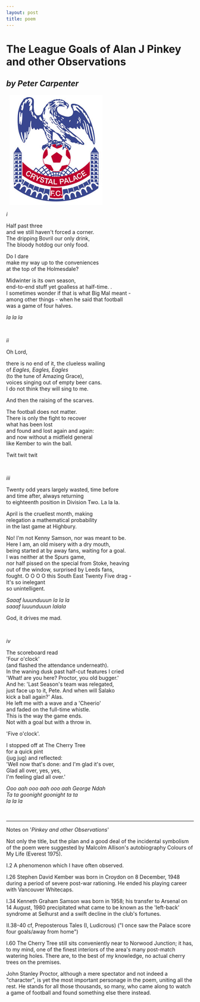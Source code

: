 ```yaml
---
layout: post
title: poem
---
```

# The League Goals of Alan J Pinkey and other Observations

## *by Peter Carpenter*

&nbsp;
![CPFC](badge.jpg)  

*i*

Half past three  
and we still haven't forced a corner\.  
The dripping Bovril our only drink,  
The bloody hotdog our only food.

Do I dare  
make my way up to the conveniences  
at the top of the Holmesdale?

Midwinter is its own season,  
end-to-end stuff yet goalless at half-time\. .    
I sometimes wonder if that is what Big Mal meant -  
among other things - when he said that football  
was a game of four halves.

*la la la*

&nbsp;

*ii*

Oh Lord,

there is no end of it, the clueless wailing  
of *Eagles, Eagles, Eagles*  
(to the tune of Amazing Grace),  
voices singing out of empty beer cans\.  
I do not think they will sing to me.

And then the raising of the scarves.

The football does not matter\.  
There is only the fight to recover  
what has been lost  
and found and lost again and again:  
and now without a midfield general  
like Kember to win the ball.

Twit twit twit

&nbsp;

*iii*

Twenty odd years largely wasted, time before  
and time after, always returning  
to eighteenth position in Division Two. La la la.

April is the cruellest month, making  
relegation a mathematical probability  
in the last game at Highbury.

No! I'm not Kenny Samson, nor was meant to be\.  
Here I am, an old misery with a dry mouth,  
being started at by away fans, waiting for a goal\.  
I was neither at the Spurs game,  
nor half pissed on the special from Stoke, heaving  
out of the window, surprised by Leeds fans,  
fought. O O O O this South East Twenty Five drag -  
It's so inelegant  
so unintelligent.

*Saaaf luuunduuun la la la  
saaaf luuunduuun lalala*

God, it drives me mad.

&nbsp;

*iv*

The scoreboard read  
'Four o'clock'  
(and flashed the attendance underneath)\.  
In the waning dusk past half-cut features I cried  
'What! are you here? Proctor, you old bugger.'  
And he: 'Last Season's team was relegated,  
just face up to it, Pete. And when will Salako  
kick a ball again?' Alas\.  
He left me with a wave and a 'Cheerio'  
and faded on the full-time whistle\.  
This is the way the game ends\.  
Not with a goal but with a throw in.

'Five o'clock'.

I stopped off at The Cherry Tree  
for a quick pint  
(jug jug) and reflected:  
'Well now that's done: and I'm glad it's over,  
Glad all over, yes, yes,  
I'm feeling glad all over.'

*Ooo aah ooo aah ooo aah George Ndah  
Ta ta goonight goonight ta ta  
la la la*

&nbsp;

---

Notes on '*Pinkey and other Observations*'

Not only the title, but the plan and a good deal of the incidental symbolism of the poem were suggested by Malcolm Allison's autobiography Colours of My Life (Everest 1975).

I.2 A phenomenon which I have often observed.

I.26 Stephen David Kember was born in Croydon on 8 December, 1948 during a period of severe post-war rationing. He ended his playing career with Vancouver Whitecaps.

I.34 Kenneth Graham Samson was born in 1958; his transfer to Arsenal on 14 August, 1980 precipitated what came to be known as the 'left-back' syndrome at Selhurst and a swift decline in the club's fortunes.

II.38-40 cf, Preposterous Tales (I, Ludicrous) ("I once saw the Palace score four goals/away from home")

I.60 The Cherry Tree still sits conveniently near to Norwood Junction; it has, to my mind, one of the finest interiors of the area's many post-match watering holes. There are, to the best of my knowledge, no actual cherry trees on the premises.

John Stanley Proctor, although a mere spectator and not indeed a "character", is yet the most important personage in the poem, uniting all the rest. He stands for all those thousands, so many, who came along to watch a game of football and found something else there instead.

